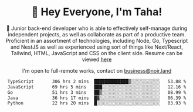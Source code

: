 <div align="center">

<h1 align="center">👋 Hey Everyone, I'm Taha! </h1>
  
<p>
  
 🎉 Junior back-end developer who is able to effectively self-manage during independent projects, as well as collaborate as part of a productive team. Proficient in an assortment of technologies, including Node, Go, Typescript and NestJS as well as experienced using sort of things like Next/React, Tailwind, HTML, JavaScript and CSS on the client side. Resume can be viewed [here](https://cdn.noir.land/resume)

</p>
   
<p align="center">

  I'm open to full-remote works, contact on [business@noir.land](mailto:business@noir.land) 
 
 </p>
   

  
<!--START_SECTION:waka-->

```txt
TypeScript       306 hrs 2 mins  █████████████▒░░░░░░░░░░░   53.88 %
JavaScript       69 hrs 5 mins   ███░░░░░░░░░░░░░░░░░░░░░░   12.16 %
Go               51 hrs 3 mins   ██▒░░░░░░░░░░░░░░░░░░░░░░   08.99 %
Java             36 hrs 17 mins  █▓░░░░░░░░░░░░░░░░░░░░░░░   06.39 %
Python           22 hrs 20 mins  █░░░░░░░░░░░░░░░░░░░░░░░░   03.93 %
```

<!--END_SECTION:waka-->
